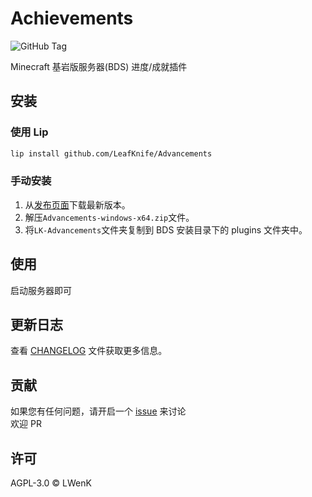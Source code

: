 # Achievements


![GitHub Tag](https://img.shields.io/github/v/tag/LeafKnife/Advancements?include_prereleases&style=for-the-badge)

Minecraft 基岩版服务器(BDS) 进度/成就插件

## 安装

### 使用 Lip

```sh
lip install github.com/LeafKnife/Advancements
```

### 手动安装

1. 从[发布页面](https://github.com/LeafKnife/Advancements/releases)下载最新版本。
2. 解压`Advancements-windows-x64.zip`文件。
3. 将`LK-Advancements`文件夹复制到 BDS 安装目录下的 plugins 文件夹中。

## 使用

启动服务器即可


## 更新日志

查看 [CHANGELOG](CHANGELOG.md) 文件获取更多信息。

## 贡献

如果您有任何问题，请开启一个 [issue](https://github.com/LK-Advancements/issues) 来讨论  
欢迎 PR

## 许可

AGPL-3.0 © LWenK
